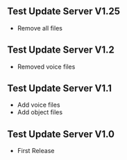 ## Test Update Server V1.25
- Remove all files

## Test Update Server V1.2
- Removed voice files

## Test Update Server V1.1
- Add voice files
- Add object files

## Test Update Server V1.0
- First Release
